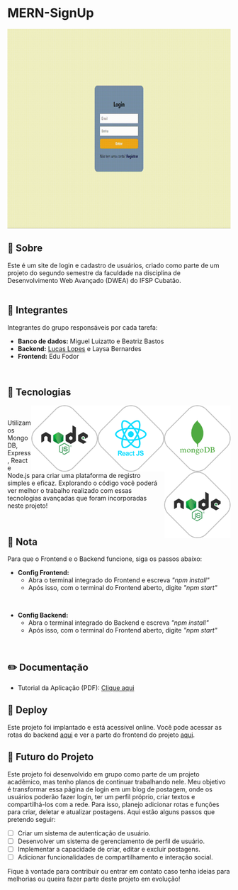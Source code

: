 <h1 align="left">MERN-SignUp</h1>

<p align="left"><img src="preview/app.gif" height="450em"></p>

## 💬 Sobre

Este é um site de login e cadastro de usuários, criado como parte de um projeto do segundo semestre da faculdade na disciplina de Desenvolvimento Web Avançado (DWEA) do IFSP Cubatão.
<br> <br>

## 🌟 Integrantes

Integrantes do grupo responsáveis por cada tarefa:

- **Banco de dados:** Miguel Luizatto e Beatriz Bastos
- **Backend:** [Lucas Lopes](https://github.com/LucasLoopsT) e Laysa Bernardes
- **Frontend:** Edu Fodor
<br>

## 🚀 Tecnologias
<img align="right" height="150em" src="preview/mongo.png"/>
<img align="right" height="150em" src="preview/react.png"/>
<img align="right" height="150em" src="preview/node.png"/>
<img align="right" height="150em" src="preview/node.png"/>
<br>
<p align="left">
 Utilizamos MongoDB, Express, React e Node.js para criar uma plataforma de registro simples e eficaz. Explorando o código você poderá ver melhor o trabalho realizado com essas tecnologias avançadas que foram incorporadas neste projeto! 
</p> 
<br>

## 📌 Nota

Para que o Frontend e o Backend funcione, siga os passos abaixo:

- **Config Frontend:**
  - Abra o terminal integrado do Frontend e escreva *"npm install"*
  - Após isso, com o terminal do Frontend aberto, digite *"npm start"*
<br>

- **Config Backend:**
  - Abra o terminal integrado do Backend e escreva *"npm install"*
  - Após isso, com o terminal do Frontend aberto, digite *"npm start"*
<br>

## ✏️ Documentação

- Tutorial da Aplicação (PDF): [Clique aqui](preview/MERN-SignUp.pdf)

## 🚀 Deploy

Este projeto foi implantado e está acessível online. Você pode acessar as rotas do backend [aqui](https://api-login-0qlo.onrender.com/doc/) e ver a parte do frontend do projeto [aqui](https://laysabernardes.github.io/Login-FrontEnd/).

## 🤝 Futuro do Projeto

Este projeto foi desenvolvido em grupo como parte de um projeto acadêmico, mas tenho planos de continuar trabalhando nele. Meu objetivo é transformar essa página de login em um blog de postagem, onde os usuários poderão fazer login, ter um perfil próprio, criar textos e compartilhá-los com a rede. Para isso, planejo adicionar rotas e funções para criar, deletar e atualizar postagens. Aqui estão alguns passos que pretendo seguir:

- [ ] Criar um sistema de autenticação de usuário.
- [ ] Desenvolver um sistema de gerenciamento de perfil de usuário.
- [ ] Implementar a capacidade de criar, editar e excluir postagens.
- [ ] Adicionar funcionalidades de compartilhamento e interação social.

Fique à vontade para contribuir ou entrar em contato caso tenha ideias para melhorias ou queira fazer parte deste projeto em evolução!
